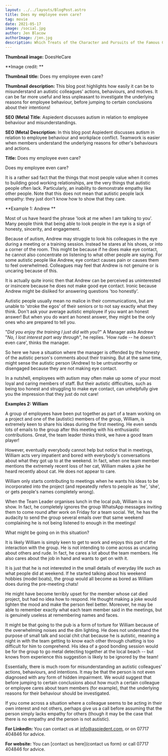 ```yaml
---
layout: ../../layouts/BlogPost.astro
title: Does my employee even care?
tag: movie
date: 2021-05-17
image: /social.jpg
author: Jen Blacow
authorImage: /jen.jpg
description: Which Treats of the Character and Pursuits of the Famous Gentleman Don Quixote of La Mancha
---
```

**Thumbnail image:** DoesHeCare

**Image credit: **

**Thumbnail title:** Does my employee even care?

**Thumbnail description:** This blog post highlights how easily it can
be to misunderstand an autistic colleagues' actions, behaviours, and
motives. It can be far more useful and less unpleasant to investigate
the underlying reasons for employee behaviour, before jumping to certain
conclusions about their intentions!

**SEO (Meta) Title**: Aspiedent discusses autism in relation to employee
behaviour and misunderstandings.

**SEO (Meta) Description:** In this blog post Aspiedent discusses autism
in relation to employee behaviour and workplace conflict. Teamwork is
easier when members understand the underlying reasons for other's
behaviours and actions.

**Title:** Does my employee even care?

Does my employee even care?

It is a rather sad fact that the things that most people value when it
comes to building good working relationships, are the very things that
autistic people often lack. Particularly, an inability to demonstrate
empathy like other people. Note that this does not mean that autistic
people lack empathy: they just don't know how to show that they care.

**Example 1: Andrew **

Most of us have heard the phrase 'look at me when I am talking to you'.
Many people think that being able to look people in the eye is a sign of
honesty, sincerity, and engagement.

Because of autism, Andrew may struggle to look his colleagues in the eye
during a meeting or a training session. Instead he stares at his shoes,
or into a corner of the room. This might be because if he does make eye
contact, he cannot also concentrate on listening to what other people
are saying. For some autistic people like Andrew, eye contact causes
pain or causes them to feel overwhelmed. Colleagues may feel that Andrew
is not genuine or is uncaring because of this.

It is actually quite ironic then that Andrew can be perceived as
uninterested or insincere because he does not make good eye contact.
Ironic because Andrew might be disliked for answering questions 'too
honestly'.

Autistic people usually mean no malice in their communications, but are
unable to 'stroke the egos' of their seniors or to not say exactly what
they think. Don't ask your average autistic employee if you want an
honest answer! But when you do want an honest answer, they might be the
only ones who are prepared to tell you.

"*Did you enjoy the training I just did with you*?" A Manager asks
Andrew "*No, I lost interest part way through*", he replies. 'How rude
-- he doesn't even care', thinks the manager.

So here we have a situation where the manager is offended by the honesty
of the autistic person's comments about their training. But at the same
time, might sense the autistic person (Andrew) to be untrustworthy or
disengaged because they are not making eye contact.

In a nutshell, employees with autism may often make up some of your most
loyal and caring members of staff. But their autistic difficulties, such
as being too honest and struggling to make eye contact, can unhelpfully
give you the impression that they just do not care!

**Examples 2: William**

A group of employees have been put together as part of a team working on
a project and one of the (autistic) members of the group, William, is
extremely keen to share his ideas during the first meeting. He even
sends lots of emails to the group after this meeting with his
enthusiastic contributions. Great, the team leader thinks think, we have
a good team player!

However, eventually everybody cannot help but notice that in meetings,
William acts very impatient and bored with everybody's conversations
about what they got up to at the weekend. In fact, when one team member
mentions the extremely recent loss of her cat, William makes a joke he
heard recently about cat. He does not appear to care.

William only starts contributing to meetings when he wants his ideas to
be incorporated into the project (and repeatedly refers to people as
'he', 'she', or gets people's names completely wrong).

When the Team Leader organises lunch in the local pub, William is a no
show. In fact, he completely ignores the group WhatsApp messages
inviting them to come round after work on Friday for a team social. Yet,
he has the audacity to send the group several emails over that same
weekend complaining he is not being listened to enough in the meetings!

What might be going on in this situation?

It is likely William is simply keen to get to work and enjoys this part
of the interaction with the group. He is not intending to come across as
uncaring about others and rude. In fact, he cares a lot about the team
members. He also cares about the job in hand and wants to get on with
it.

It is just that he is not interested in the small details of everyday
life such as what people did at weekend. If he started talking about his
weekend hobbies (model boats), the group would all become as bored as
William does during the pre-meeting chats!

He might have become terribly upset for the member whose cat died
project, but had no idea how to respond. He thought making a joke would
lighten the mood and make the person feel better. Moreover, he may be
able to remember exactly what each team member said in the meetings, but
is genuinely useless at remembering names and faces.

It might be that going to the pub is a form of torture for William
because of the overwhelming noises and the dim lighting. He does not
understand the purpose of small talk and social chit chat because he is
autistic, meaning a night in with the team getting to know each other
through chatting is too difficult for him to comprehend. His idea of a
good bonding session would be for the group to go metal detecting
together at the local beach -- but knows from experience this suggestion
is likely to be ignored by the team!

Essentially, there is much room for misunderstanding an autistic
colleagues' actions, behaviours, and intentions. It may be that the
person is not even diagnosed with any form of hidden impairment. We
would suggest that before jumping to certain conclusions about how much
a certain colleague or employee cares about team members (for example),
that the underlying reasons for their behaviour should be investigated.

If you come across a situation where a colleague seems to be acting in
their own interest and not others, perhaps give us a call before
assuming that the person simply lacks empathy for others (though it may
be the case that there is no empathy and the person is not autistic).

**For LinkedIn:** You can contact us at <info@aspiedent.com>, or on
07717 404846 for advice.

**For website:** You can [contact us here](contact us
form) or call 07717 404846 for advice.
